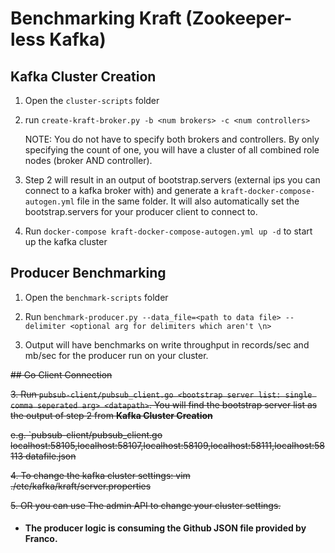 # Benchmarking Kraft (Zookeeper-less Kafka)

## Kafka Cluster Creation

1. Open the `cluster-scripts` folder

3. run `create-kraft-broker.py -b <num brokers> -c <num controllers>`

   NOTE: You do not have to specify both brokers and controllers. By only specifying the count of one, you will have a cluster of all combined role nodes (broker AND controller).

3. Step 2 will result in an output of bootstrap.servers (external ips you can connect to a kafka broker with) and generate a `kraft-docker-compose-autogen.yml` file in the same folder. It will also automatically set the bootstrap.servers for your producer client to connect to.
   
4. Run `docker-compose kraft-docker-compose-autogen.yml up -d` to start up the kafka cluster

## Producer Benchmarking
1. Open the `benchmark-scripts` folder

2. Run `benchmark-producer.py --data_file=<path to data file> --delimiter <optional arg for delimiters which aren't \n>`

3. Output will have benchmarks on write throughput in records/sec and mb/sec for the producer run on your cluster.

~~## Go Client Connection~~

~~3. Run `pubsub-client/pubsub_client.go <bootstrap server list: single comma seperated arg> <datapath>`. You will find the bootstrap server list as the output of step 2 from **Kafka Cluster Creation**~~

~~e.g. `pubsub-client/pubsub_client.go localhost:58105,localhost:58107,localhost:58109,localhost:58111,localhost:58113 datafile.json~~

~~4.  To change the kafka cluster settings: vim ./etc/kafka/kraft/server.properties~~

~~5. OR you can use The admin API to change your cluster settings.~~
    

* #### The producer logic is consuming the Github JSON file provided by Franco.
